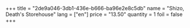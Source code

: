 +++
title = "2de9a046-3db1-436e-b666-ba96e2e8c5db"
name = "Shizo, Death's Storehouse"
lang = ["en"]
price = "13.50"
quantity = 1
foil = false
+++
